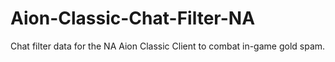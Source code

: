 # Aion-Classic-Chat-Filter-NA
Chat filter data for the NA Aion Classic Client to combat in-game gold spam.
